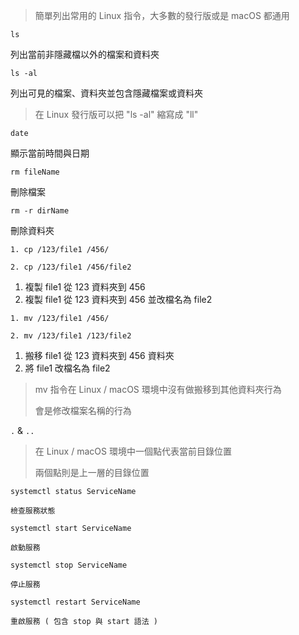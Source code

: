 > 簡單列出常用的 Linux 指令，大多數的發行版或是 macOS 都通用

```
ls
```

列出當前非隱藏檔以外的檔案和資料夾

```
ls -al
```

列出可見的檔案、資料夾並包含隱藏檔案或資料夾

> 在 Linux 發行版可以把 "ls -al" 縮寫成 "ll"

```
date
```

顯示當前時間與日期

```
rm fileName
```

刪除檔案

```
rm -r dirName
```

刪除資料夾

```
1. cp /123/file1 /456/

2. cp /123/file1 /456/file2
```

1. 複製 file1 從 123 資料夾到 456
2. 複製 file1 從 123 資料夾到 456 並改檔名為 file2

```
1. mv /123/file1 /456/

2. mv /123/file1 /123/file2
```

1. 搬移 file1 從 123 資料夾到 456 資料夾
2. 將 file1 改檔名為 file2

> mv 指令在 Linux / macOS 環境中沒有做搬移到其他資料夾行為
>
> 會是修改檔案名稱的行為

`.` & `..`

> 在 Linux / macOS 環境中一個點代表當前目錄位置
>
> 兩個點則是上一層的目錄位置

```
systemctl status ServiceName

檢查服務狀態

systemctl start ServiceName

啟動服務

systemctl stop ServiceName

停止服務

systemctl restart ServiceName

重啟服務 ( 包含 stop 與 start 語法 )
```